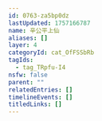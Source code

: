 ```yaml
---
id: 0763-za5bp0dz
lastUpdated: 1757166787
name: 辛公平上仙
aliases: []
layer: 4
categoryId: cat_OfFSSbRb
tagIds:
  - tag_TRpfu-I4
nsfw: false
parent: ""
relatedEntries: []
timelineEvents: []
titledLinks: []
---
```


